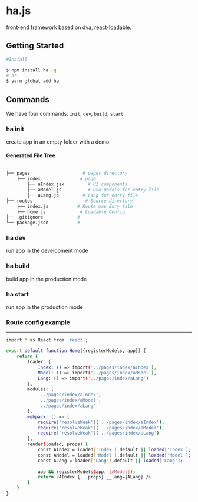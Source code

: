 # ha.js


front-end framework based on [dva](https://github.com/dvajs/dva), [react-loadable](https://github.com/jamiebuilds/react-loadable).

## Getting Started

```bash
#Install

$ npm install ha -g
# or
$ yarn global add ha
```

## Commands

We have four commands: `init`, `dev`, `build`, `start`

### ha init
create app in an empty folder with a demo

#### Generated File Tree
```bash
.
├── pages                    # pages directory
    ├── index               # page
        ├── aIndex.jsx         # UI components
        ├── aModel.js          # Dva models for entry file
        ├── aLang.js         # Lang for entry file
├── routes                    # Source directory
    ├── index.js           # Route map Enry file
    ├── home.js             # Loadable Config
├── .gitignore             #
└── package.json           #
```

### ha dev
run app in the development mode

### ha build
build app in the production mode

### ha start
run app in the production mode

### Route config example
---
```bash
import * as React from 'react';

export default function Home({registerModels, app}) {
    return {
        loader: {
            Index: () => import('../pages/index/aIndex'),
            Model: () => import('../pages/index/aModel'),
            Lang: () => import('../pages/index/aLang')
        },
        modules: [
            '../pages/index/aIndex',
            '../pages/index/aModel',
            '../pages/index/aLang'
        ],
        webpack: () => [
            require['resolveWeak']('../pages/index/aIndex'),
            require['resolveWeak']('../pages/index/aModel'),
            require['resolveWeak']('../pages/index/aLang')
        ],
        render(loaded, props) {
            const AIndex = loaded['Index'].default || loaded['Index'];
            const AModel = loaded['Model'].default || loaded['Model'];
            const ALang = loaded['Lang'].default || loaded['Lang'];
            
            app && registerModels(app, [AModel]);
            return <AIndex {...props} __lang={ALang} />
        }
    }
}
```

